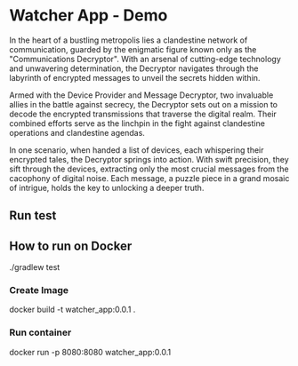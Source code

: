 # Watcher App - Demo

In the heart of a bustling metropolis lies a clandestine network of communication, guarded by the enigmatic figure known only as the "Communications Decryptor". With an arsenal of cutting-edge technology and unwavering determination, the Decryptor navigates through the labyrinth of encrypted messages to unveil the secrets hidden within.

Armed with the Device Provider and Message Decryptor, two invaluable allies in the battle against secrecy, the Decryptor sets out on a mission to decode the encrypted transmissions that traverse the digital realm. Their combined efforts serve as the linchpin in the fight against clandestine operations and clandestine agendas.

In one scenario, when handed a list of devices, each whispering their encrypted tales, the Decryptor springs into action. With swift precision, they sift through the devices, extracting only the most crucial messages from the cacophony of digital noise. Each message, a puzzle piece in a grand mosaic of intrigue, holds the key to unlocking a deeper truth.

## Run test



## How to run on Docker

./gradlew test

### Create Image

docker build -t watcher_app:0.0.1 .

### Run container

docker run -p 8080:8080 watcher_app:0.0.1